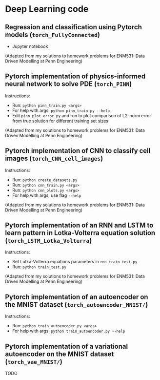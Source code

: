 # Deep Learning code

## Regression and classification using Pytorch models (`torch_FullyConnected`)
- Jupyter notebook

(Adapted from my solutions to homework problems for ENM531: Data Driven Modelling at Penn Engineering)

## Pytorch implementation of physics-informed neural network to solve PDE (`torch_PINN`)
Instructions:
- Run: `python pinn_train.py <args>`
- For help with args: `python pinn_train.py --help`
- Edit `pinn_plot_error.py` and run to plot comparison of L2-norm error from true solution for different training set sizes

(Adapted from my solutions to homework problems for ENM531: Data Driven Modelling at Penn Engineering)

## Pytorch implementation of CNN to classify cell images (`torch_CNN_cell_images`)
Instructions:
- Run: `python create_datasets.py`
- Run: `python cnn_train.py <args>`
- Run: `python cnn_plots.py <args>`
- For help with args, use flag `--help`

(Adapted from my solutions to homework problems for ENM531: Data Driven Modelling at Penn Engineering)

## Pytorch implementation of an RNN and LSTM to learn pattern in Lotka-Volterra equation solution (`torch_LSTM_Lotka_Volterra`)
Instructions:
- Set Lotka-Volterra equations parameters in `rnn_train_test.py`
- Run: `python train_test.py`

(Adapted from my solutions to homework problems for ENM531: Data Driven Modelling at Penn Engineering)

## Pytorch implementation of an autoencoder on the MNIST dataset (`torch_autoencoder_MNIST/`)
Instructions:
- Run: `python train_autoencoder.py <args>`
- For help with args: `python train_autoencoder.py --help`

## Pytorch implementation of a variational autoencoder on the MNIST dataset (`torch_vae_MNIST/`)
TODO
